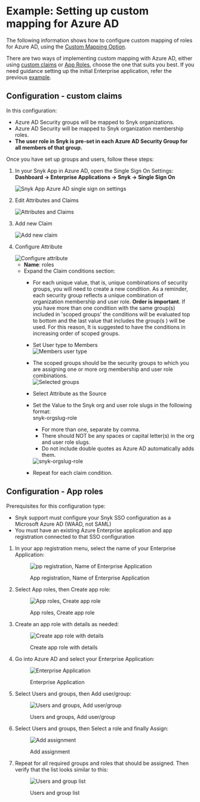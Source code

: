 # Example: Setting up custom mapping for Azure AD

The following information shows how to configure custom mapping of roles for Azure AD, using the [Custom Mapping Option](./).

There are two ways of implementing custom mapping with Azure AD, either using [custom claims](example-setting-up-custom-mapping-for-azure-ad.md#configuration) or [App Roles](example-setting-up-custom-mapping-for-azure-ad.md#configuration-app-roles), choose the one that suits you best. If you need guidance setting up the initial Enterprise application, refer the previous [example](../self-serve-single-sign-on-sso/example-azure-ad-enterprise-application.md).

## Configuration - custom claims

In this configuration:

* Azure AD Security groups will be mapped to Snyk organizations.
* Azure AD Security will be mapped to Snyk organization membership roles.
* **The user role in Snyk is pre-set in each Azure AD Security Group for all members of that group.**

Once you have set up groups and users, follow these steps:

1.  In your Snyk App in Azure AD, open the Single Sign On Settings: **Dashboard -> Enterprise Applications -> Snyk -> Single Sign On**

    <img src="../../../../.gitbook/assets/Screen Shot 2022-06-08 at 8.22.43 AM.png" alt="Snyk App Azure AD single sign on settings" data-size="original">
2.  Edit Attributes and Claims

    <img src="../../../../.gitbook/assets/Screen Shot 2022-06-08 at 8.26.20 AM.png" alt="Attributes and Claims" data-size="line">
3.  Add new Claim

    <img src="../../../../.gitbook/assets/Screen Shot 2022-06-08 at 8.28.37 AM.png" alt="Add new claim" data-size="original">
4.  Configure Attribute

    <img src="../../../../.gitbook/assets/Screen Shot 2022-06-08 at 8.32.50 AM.png" alt="Configure attribute" data-size="original">

    * **Name**: roles
    * Expand the Claim conditions section:
      * For each unique value, that is, unique combinations of security groups, you will need to create a new condition. As a reminder, each security group reflects a unique combination of organization membership and user role. **Order is important**. If you have more than one condition with the same group(s) included in 'scoped groups' the conditions will be evaluated top to bottom and the last value that includes the group(s ) will be used. For this reason, It is suggested to have the conditions in increasing order of scoped groups.
      * Set User type to Members\
        ![Members user type](<../../../../.gitbook/assets/Screen Shot 2022-06-08 at 9.19.38 AM.png>)
      * The scoped groups should be the security groups to which you are assigning one or more org membership and user role combinations.\
        ![Selected groups](<../../../../.gitbook/assets/select groups.png>)
      * Select Attribute as the Source
      *   Set the Value to the Snyk org and user role slugs in the following format:\
          snyk-orgslug-role

          * For more than one, separate by comma.
          * There should NOT be any spaces or capital letter(s) in the org and user role slugs.
          * Do not include double quotes as Azure AD automatically adds them.

          <img src="../../../../.gitbook/assets/Screen Shot 2022-06-08 at 9.20.22 AM.png" alt="snyk-orgslug-role" data-size="original">
      * Repeat for each claim condition.

## Configuration - App roles

Prerequisites for this configuration type:

* Snyk support must configure your Snyk SSO configuration as a Microsoft Azure AD (WAAD, not SAML)&#x20;
* You must have an existing Azure Enterprise application and app registration connected to that SSO configuration

1.  In your app registration menu, select the name of your Enterprise Application:

    <figure><img src="../../../../.gitbook/assets/image.png" alt="pp registration, Name of Enterprise Application"><figcaption><p>App registration, Name of Enterprise Application</p></figcaption></figure>
2.  Select App roles, then Create app role:&#x20;

    <figure><img src="../../../../.gitbook/assets/image (1).png" alt="App roles, Create app role"><figcaption><p>App roles, Create app role</p></figcaption></figure>
3.  Create an app role with details as needed:

    <figure><img src="../../../../.gitbook/assets/image (2).png" alt="Create app role with details"><figcaption><p>Create app role with details</p></figcaption></figure>
4.  Go into Azure AD and select your Enterprise Application:

    <figure><img src="../../../../.gitbook/assets/image (3).png" alt="Enterprise Application"><figcaption><p>Enterprise Application</p></figcaption></figure>
5.  Select Users and groups, then Add user/group:

    <figure><img src="../../../../.gitbook/assets/image (4).png" alt="Users and groups, Add user/group"><figcaption><p>Users and groups, Add user/group</p></figcaption></figure>
6.  Select Users and groups, then Select a role and finally Assign:

    <figure><img src="../../../../.gitbook/assets/image (5).png" alt="Add assignment"><figcaption><p>Add assignment</p></figcaption></figure>
7.  Repeat for all required groups and roles that should be assigned. Then verify that the list looks similar to this:&#x20;

    <figure><img src="../../../../.gitbook/assets/image (6).png" alt="Users and group list"><figcaption><p>Users and group list</p></figcaption></figure>
